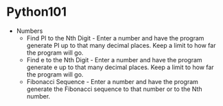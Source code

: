 # Python101
- Numbers
  - Find PI to the Nth Digit - Enter a number and have the program generate PI up to that many decimal places. Keep a limit to how far the program will go.
  - Find e to the Nth Digit - Enter a number and have the program generate e up to that many decimal places. Keep a limit to how far the program will go.
  - Fibonacci Sequence - Enter a number and have the program generate the Fibonacci sequence to that number or to the Nth number.
